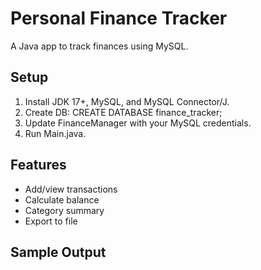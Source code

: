 # Personal Finance Tracker
A Java app to track finances using MySQL.

## Setup
1. Install JDK 17+, MySQL, and MySQL Connector/J.
2. Create DB: CREATE DATABASE finance_tracker;
3. Update FinanceManager with your MySQL credentials.
4. Run Main.java.

## Features
- Add/view transactions
- Calculate balance
- Category summary
- Export to file

## Sample Output

